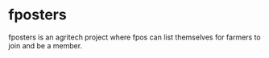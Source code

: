 # fposters
fposters is an agritech project where fpos can list themselves for farmers to join and be a member. 
